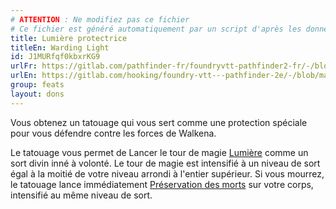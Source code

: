 ```yaml
---
# ATTENTION : Ne modifiez pas ce fichier
# Ce fichier est généré automatiquement par un script d'après les données du module Foundry VTT officiel et de sa traduction
title: Lumière protectrice
titleEn: Warding Light
id: J1MURfqf0kbxrKG9
urlFr: https://gitlab.com/pathfinder-fr/foundryvtt-pathfinder2-fr/-/blob/master/data/feats/J1MURfqf0kbxrKG9.htm
urlEn: https://gitlab.com/hooking/foundry-vtt---pathfinder-2e/-/blob/master/packs/data/feats.db/warding-light.json
group: feats
layout: dons
---
```

Vous obtenez un tatouage qui vous sert comme une protection spéciale pour vous défendre contre les forces de Walkena.

Le tatouage vous permet de Lancer le tour de magie [Lumière](../spells/lumière.md) comme un sort divin inné à volonté. Le tour de magie est intensifié à un niveau de sort égal à la moitié de votre niveau arrondi à l'entier supérieur. Si vous mourrez, le tatouage lance immédiatement [Préservation des morts](../spells/préservation-des-morts.md) sur votre corps, intensifié au même niveau de sort.



